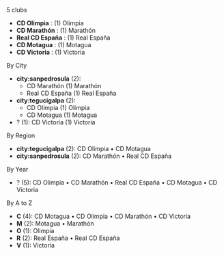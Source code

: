 5 clubs

- **CD Olimpia** : (1) Olimpia
- **CD Marathón** : (1) Marathón
- **Real CD España** : (1) Real España
- **CD Motagua** : (1) Motagua
- **CD Victoria** : (1) Victoria




By City

- **city:sanpedrosula** (2): 
  - CD Marathón  (1) Marathón
  - Real CD España  (1) Real España
- **city:tegucigalpa** (2): 
  - CD Olimpia  (1) Olimpia
  - CD Motagua  (1) Motagua
- ? (1): CD Victoria  (1) Victoria




By Region

- **city:tegucigalpa** (2):   CD Olimpia • CD Motagua
- **city:sanpedrosula** (2):   CD Marathón • Real CD España




By Year

- ? (5):   CD Olimpia • CD Marathón • Real CD España • CD Motagua • CD Victoria






By A to Z

- **C** (4): CD Motagua • CD Olimpia • CD Marathón • CD Victoria
- **M** (2): Motagua • Marathón
- **O** (1): Olimpia
- **R** (2): Real España • Real CD España
- **V** (1): Victoria




